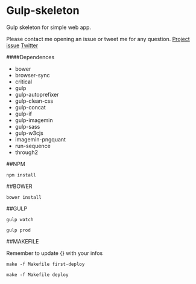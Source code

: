 <!--
  Title: Gulp-skeleton
  Description: Gulp skeleton for simple web app
  Author: nicoladl
  -->

# Gulp-skeleton
Gulp skeleton for simple web app.

Please contact me opening an issue or tweet me for any question.
[Project issue](https://github.com/nicoladl/gulp-skeleton/issues "Project issue")
[Twitter](https://twitter.com/nicoladelazzari "Twitter")

####Dependences
- bower
- browser-sync
- critical
- gulp
- gulp-autoprefixer
- gulp-clean-css
- gulp-concat
- gulp-if
- gulp-imagemin
- gulp-sass
- gulp-w3cjs
- imagemin-pngquant
- run-sequence
- through2

##NPM

```npm install```

##BOWER

```bower install```

##GULP

```gulp watch```

```gulp prod```

##MAKEFILE

Remember to update {} with your infos

```make -f Makefile first-deploy```

```make -f Makefile deploy```